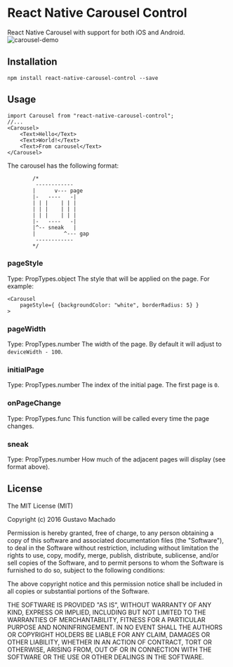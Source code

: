# React Native Carousel Control

React Native Carousel with support for both iOS and Android.
![carousel-demo](https://cloud.githubusercontent.com/assets/671212/13221426/1cc2d1fc-d95a-11e5-88d2-3c4d738814e9.gif)


## Installation

```
npm install react-native-carousel-control --save
```

## Usage

```
import Carousel from "react-native-carousel-control";
//...
<Carousel>
    <Text>Hello</Text>
    <Text>World!</Text>
    <Text>From carousel</Text>
</Carousel>
```

The carousel has the following format:

```
        /*
         ------------
        |      v--- page
        |-   ----   -|
        | | |    | | |
        | | |    | | |
        | | |    | | |
        |-   ----   -|
        |^-- sneak   |
        |         ^--- gap
         ------------
        */
```

### pageStyle
Type: PropTypes.object
The style that will be applied on the page. For example:

```
<Carousel
    pageStyle={ {backgroundColor: "white", borderRadius: 5} }
>
```

### pageWidth
Type: PropTypes.number
The width of the page. By default it will adjust to `deviceWidth - 100`.

### initialPage
Type: PropTypes.number
The index of the initial page. The first page is `0`.

### onPageChange
Type: PropTypes.func
This function will be called every time the page changes.

### sneak
Type: PropTypes.number
How much of the adjacent pages will display (see format above).

## License
The MIT License (MIT)

Copyright (c) 2016 Gustavo Machado

Permission is hereby granted, free of charge, to any person obtaining a copy
of this software and associated documentation files (the "Software"), to deal
in the Software without restriction, including without limitation the rights
to use, copy, modify, merge, publish, distribute, sublicense, and/or sell
copies of the Software, and to permit persons to whom the Software is
furnished to do so, subject to the following conditions:

The above copyright notice and this permission notice shall be included in all
copies or substantial portions of the Software.

THE SOFTWARE IS PROVIDED "AS IS", WITHOUT WARRANTY OF ANY KIND, EXPRESS OR
IMPLIED, INCLUDING BUT NOT LIMITED TO THE WARRANTIES OF MERCHANTABILITY,
FITNESS FOR A PARTICULAR PURPOSE AND NONINFRINGEMENT. IN NO EVENT SHALL THE
AUTHORS OR COPYRIGHT HOLDERS BE LIABLE FOR ANY CLAIM, DAMAGES OR OTHER
LIABILITY, WHETHER IN AN ACTION OF CONTRACT, TORT OR OTHERWISE, ARISING FROM,
OUT OF OR IN CONNECTION WITH THE SOFTWARE OR THE USE OR OTHER DEALINGS IN THE
SOFTWARE.
